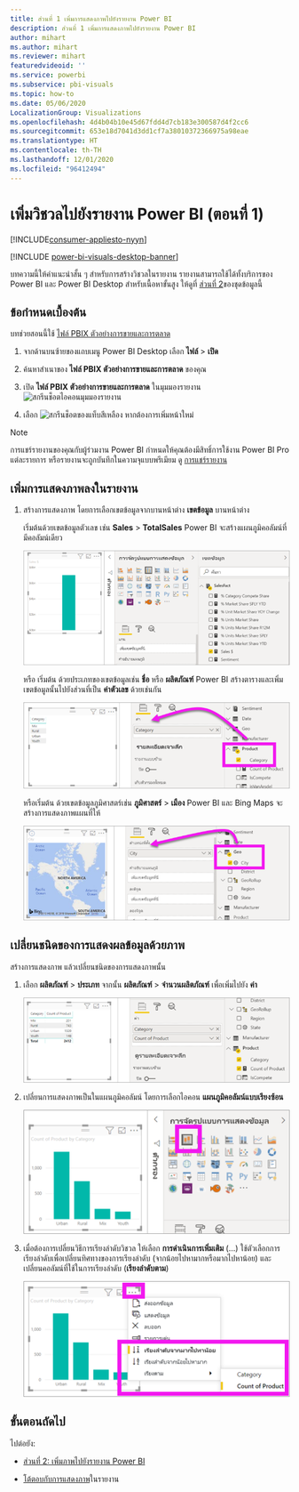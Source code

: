 ```yaml
---
title: ส่วนที่ 1 เพิ่มการแสดงภาพไปยังรายงาน Power BI
description: ส่วนที่ 1 เพิ่มการแสดงภาพไปยังรายงาน Power BI
author: mihart
ms.author: mihart
ms.reviewer: mihart
featuredvideoid: ''
ms.service: powerbi
ms.subservice: pbi-visuals
ms.topic: how-to
ms.date: 05/06/2020
LocalizationGroup: Visualizations
ms.openlocfilehash: 4d4b04b10e45d67fdd4d7cb183e300587d4f2cc6
ms.sourcegitcommit: 653e18d7041d3dd1cf7a38010372366975a98eae
ms.translationtype: HT
ms.contentlocale: th-TH
ms.lasthandoff: 12/01/2020
ms.locfileid: "96412494"
---
```

# <a name="add-visuals-to-a-power-bi-report-part-1"></a>เพิ่มวิชวลไปยังรายงาน Power BI (ตอนที่ 1)

[!INCLUDE[consumer-appliesto-nyyn](../includes/consumer-appliesto-nyyn.md)]    

[!INCLUDE [power-bi-visuals-desktop-banner](../includes/power-bi-visuals-desktop-banner.md)]

บทความนี้ให้คำแนะนำสั้น ๆ สำหรับการสร้างวิชวลในรายงาน รายงานสามารถใช้ได้ทั้งบริการของ Power BI และ Power BI Desktop สำหรับเนื้อหาขั้นสูง ให้ดูที่ [ส่วนที่ 2](power-bi-report-add-visualizations-ii.md)ของชุดข้อมูลนี้

## <a name="prerequisites"></a>ข้อกำหนดเบื้องต้น

บทช่วยสอนนี้ใช้ [ไฟล์ PBIX ตัวอย่างการขายและการตลาด](https://download.microsoft.com/download/9/7/6/9767913A-29DB-40CF-8944-9AC2BC940C53/Sales%20and%20Marketing%20Sample%20PBIX.pbix)

1. จากด้านบนซ้ายของแถบเมนู Power BI Desktop เลือก **ไฟล์** > **เปิด**
   
2. ค้นหาสำเนาของ **ไฟล์ PBIX ตัวอย่างการขายและการตลาด** ของคุณ

1. เปิด **ไฟล์ PBIX ตัวอย่างการขายและการตลาด** ในมุมมองรายงาน ![สกรีนช็อตไอคอนมุมมองรายงาน](media/power-bi-visualization-kpi/power-bi-report-view.png)

1. เลือก ![สกรีนช็อตของแท็บสีเหลือง](media/power-bi-visualization-kpi/power-bi-yellow-tab.png) หากต้องการเพิ่มหน้าใหม่

> [!NOTE]
> การแชร์รายงานของคุณกับผู้ร่วมงาน Power BI กำหนดให้คุณต้องมีสิทธิ์การใช้งาน Power BI Pro แต่ละรายการ หรือรายงานจะถูกบันทึกในความจุแบบพรีเมียม ดู [การแชร์รายงาน](../collaborate-share/service-share-reports.md)

## <a name="add-visualizations-to-the-report"></a>เพิ่มการแสดงภาพลงในรายงาน

1. สร้างการแสดงภาพ โดยการเลือกเขตข้อมูลจากบานหน้าต่าง **เขตข้อมูล** บานหน้าต่าง

    เริ่มต้นด้วยเขตข้อมูลตัวเลข เช่น **Sales** > **TotalSales** Power BI จะสร้างแผนภูมิคอลัมน์ที่มีคอลัมน์เดียว

    ![สกรีนช็อตของแผนภูมิคอลัมน์ที่มีคอลัมน์เดียว](media/power-bi-report-add-visualizations-i/power-bi-column-chart.png)

    หรือ เริ่มต้น ด้วยประเภทของเขตข้อมูลเช่น **ชื่อ** หรือ **ผลิตภัณฑ์** Power BI สร้างตารางและเพิ่มเขตข้อมูลนั้นไปยังส่วนที่เป็น **ค่าตัวเลข** ด้วยเช่นกัน

    ![สกรีนช็อตของตารางที่มีสี่หมวดหมู่](media/power-bi-report-add-visualizations-i/power-bi-product.png)

    หรือเริ่มต้น ด้วยเขตข้อมูลภูมิศาสตร์เช่น **ภูมิศาสตร์** > **เมือง** Power BI และ Bing Maps จะสร้างการแสดงภาพแผนที่ให้

    ![สกรีนช๊อตของการแสดงภาพของแผนที่](media/power-bi-report-add-visualizations-i/power-bi-maps.png)

## <a name="change-the-type-of-visualization"></a>เปลี่ยนชนิดของการแสดงผลข้อมูลด้วยภาพ

 สร้างการแสดงภาพ แล้วเปลี่ยนชนิดของการแสดงภาพนั้น 
 
 1. เลือก **ผลิตภัณฑ์** > **ประเภท** จากนั้น **ผลิตภัณฑ์**  >  **จำนวนผลิตภัณฑ์** เพื่อเพิ่มไปยัง **ค่า**

    ![สกรีนช็อตของการเรียกบานหน้าต่างเขตข้อมูลที่มีค่าด้วยเช่นกันออกมา](media/power-bi-report-add-visualizations-i/power-bi-create-visual.png)

1. เปลี่ยนการแสดงภาพเป็นในแผนภูมิคอลัมน์ โดยการเลือกไอคอน **แผนภูมิคอลัมน์แบบเรียงซ้อน**

   ![สกรีนช็อตของการเรียกบานหน้าต่างการแสดงภาพที่มีไอคอนแผนภูมิคอลัมน์แบบเรียงซ้อนออกมา](media/power-bi-report-add-visualizations-i/power-bi-convert.png)

1. เมื่อต้องการเปลี่ยนวิธีการเรียงลำดับวิชวล ให้เลือก **การดำเนินการเพิ่มเติม** (...)  ใช้ตัวเลือกการเรียงลำดับเพื่อเปลี่ยนทิศทางของการเรียงลำดับ (จากน้อยไปหามากหรือมากไปหาน้อย) และเปลี่ยนคอลัมน์ที่ใช้ในการเรียงลำดับ (**เรียงลำดับตาม**)

   ![สกรีนช็อตของรายการดรอปดาวน์การดำเนินการเพิ่มเติม](media/power-bi-report-add-visualizations-i/power-bi-sort.png)
  
## <a name="next-steps"></a>ขั้นตอนถัดไป

 ไปต่อยัง:

* [ส่วนที่ 2: เพิ่มภาพไปยังรายงาน Power BI](power-bi-report-add-visualizations-ii.md)

* [โต้ตอบกับการแสดงภาพ](../consumer/end-user-reading-view.md)ในรายงาน
